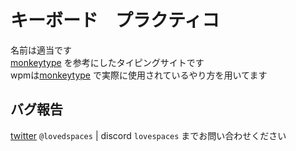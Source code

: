 # キーボード　プラクティコ
名前は適当です  
[monkeytype](https://monkeytype.com/) を参考にしたタイピングサイトです  
wpmは[monkeytype](https://monkeytype.com/) で実際に使用されているやり方を用いてます

## バグ報告
[twitter](https://twitter.com/lovedspaces) `@lovedspaces` | discord `lovespaces` までお問い合わせください

